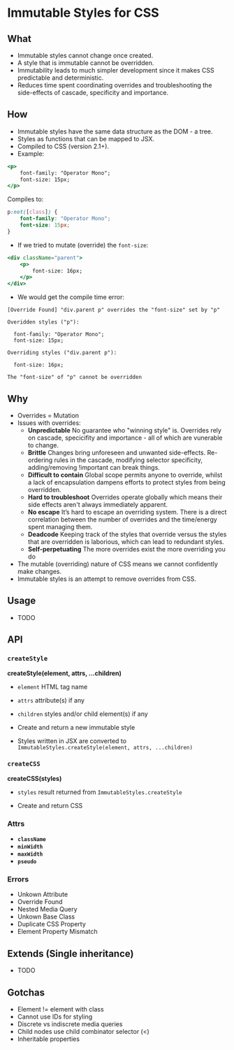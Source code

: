 # Immutable Styles for CSS

## What

- Immutable styles cannot change once created.
- A style that is immutable cannot be overridden.
- Immutability leads to much simpler development since it makes CSS predictable and deterministic.
- Reduces time spent coordinating overrides and troubleshooting the side-effects of cascade, specificity and importance.

## How

- Immutable styles have the same data structure as the DOM - a tree.
- Styles as functions that can be mapped to JSX.
- Compiled to CSS (version 2.1+).
- Example:

```jsx
<p>
	font-family: "Operator Mono";
	font-size: 15px;
</p>
```

Compiles to:

```css
p:not([class]) {
	font-family: "Operator Mono";
	font-size: 15px;
}
```

- If we tried to mutate (override) the `font-size`:

```jsx
<div className="parent">
	<p>
		font-size: 16px;
	</p>
</div>
```

- We would get the compile time error:

```
[Override Found] "div.parent p" overrides the "font-size" set by "p"

Overidden styles ("p"):

  font-family: "Operator Mono";
  font-size: 15px;

Overriding styles ("div.parent p"):

  font-size: 16px;

The "font-size" of "p" cannot be overridden
```

## Why

- Overrides = Mutation
- Issues with overrides:
	- **Unpredictable** No guarantee who "winning style" is. Overrides rely on cascade, specicifity and importance - all of which are vunerable to change.
	- **Brittle** Changes bring unforeseen and unwanted side-effects. Re-ordering rules in the cascade, modifying selector specificity, adding/removing !important can break things.
	- **Difficult to contain** Global scope permits anyone to override, whilst a lack of encapsulation dampens efforts to protect styles from being overridden.
	- **Hard to troubleshoot** Overrides operate globally which means their side effects aren't always immediately apparent.
	- **No escape** It’s hard to escape an overriding system. There is a direct correlation between the number of overrides and the time/energy spent managing them.
	- **Deadcode** Keeping track of the styles that override versus the styles that are overridden is laborious, which can lead to redundant styles.
	- **Self-perpetuating** The more overrides exist the more overriding you do
- The mutable (overriding) nature of CSS means we cannot confidently make changes.
- Immutable styles is an attempt to remove overrides from CSS.

## Usage

- TODO

## API

### `createStyle`
**createStyle(element, attrs, ...children)**

- `element` HTML tag name
- `attrs` attribute(s) if any
- `children` styles and/or child element(s) if any

- Create and return a new immutable style
- Styles written in JSX are converted to `ImmutableStyles.createStyle(element, attrs, ...children)`

### `createCSS`
**createCSS(styles)**

- `styles` result returned from `ImmutableStyles.createStyle`

- Create and return CSS

### Attrs

- **`className`**
- **`minWidth`**
- **`maxWidth`**
- **`pseudo`**

### Errors

- Unkown Attribute
- Override Found
- Nested Media Query
- Unkown Base Class
- Duplicate CSS Property
- Element Property Mismatch

## Extends (Single inheritance)

- TODO

## Gotchas

 - Element != element with class
 - Cannot use IDs for styling
 - Discrete vs indiscrete media queries
 - Child nodes use child combinator selector (<)
 - Inheritable properties




